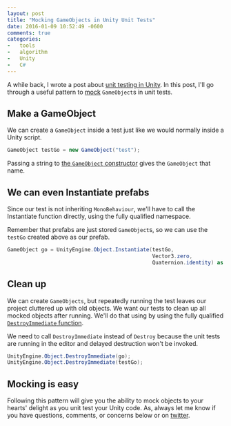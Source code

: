 ```yaml
---
layout: post
title: "Mocking GameObjects in Unity Unit Tests"
date: 2016-01-09 10:52:49 -0600
comments: true
categories:
-   tools
-   algorithm
-   Unity
-   C#
---
```

A while back, I wrote a post about [unit testing in Unity](https://zerosalife.github.io/blog/2015/10/03/unit-testing-in-unity/).  In this post, I'll go through a useful pattern to [mock](https://en.wikipedia.org/wiki/Mock_object) `GameObject`s in unit tests.

<!--more-->

## Make a GameObject

We can create a `GameObject` inside a test just like we would normally inside a Unity script.

```csharp
GameObject testGo = new GameObject("test");
```

Passing a string to [the `GameObject` constructor](https://docs.unity3d.com/ScriptReference/GameObject-ctor.html) gives the `GameObject` that name.

## We can even Instantiate prefabs

Since our test is not inheriting `MonoBehaviour`, we'll have to call the Instantiate function directly, using the fully qualified namespace.

Remember that prefabs are just stored `GameObject`s, so we can use the `testGo` created above as our prefab.

```csharp
GameObject go = UnityEngine.Object.Instantiate(testGo,
                                               Vector3.zero,
                                               Quaternion.identity) as GameObject;
```

## Clean up

We can create `GameObjects`, but repeatedly running the test leaves our project cluttered up with old objects.  We want our tests to clean up all mocked objects after running.  We'll do that using by using the fully qualified [`DestroyImmediate` function](https://docs.unity3d.com/ScriptReference/Object.DestroyImmediate.html).

We need to call `DestroyImmediate` instead of `Destroy` because the unit tests are running in the editor and delayed destruction won't be invoked.

```csharp
UnityEngine.Object.DestroyImmediate(go);
UnityEngine.Object.DestroyImmediate(testGo);
```

## Mocking is easy

Following this pattern will give you the ability to mock objects to your hearts' delight as you unit test your Unity code.  As, always let me know if you have questions, comments, or concerns below or on [twitter](https://twitter.com/zerosalife).
